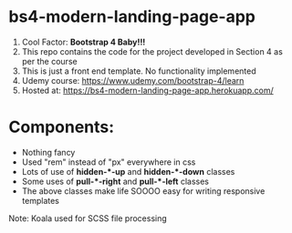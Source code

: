 # bs4-modern-landing-page-app

1. Cool Factor: **Bootstrap 4 Baby!!!**
2. This repo contains the code for the project developed in Section 4 as per the course
3. This is just a front end template. No functionality implemented
4. Udemy course: https://www.udemy.com/bootstrap-4/learn
5. Hosted at: https://bs4-modern-landing-page-app.herokuapp.com/

# Components:
* Nothing fancy
* Used "rem" instead of "px" everywhere in css
* Lots of use of **hidden-*-up** and **hidden-*-down** classes
* Some uses of **pull-*-right** and **pull-*-left** classes
* The above classes make life SOOOO easy for writing responsive templates

Note: Koala used for SCSS file processing
